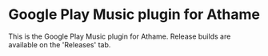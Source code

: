 Google Play Music plugin for Athame
===================================

This is the Google Play Music plugin for Athame. Release builds are available on the 'Releases' tab.